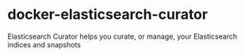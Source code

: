 # docker-elasticsearch-curator
Elasticsearch Curator helps you curate, or manage, your Elasticsearch indices and snapshots

